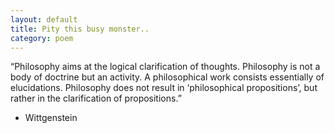 ```yaml
---
layout: default
title: Pity this busy monster..
category: poem
---
```


“Philosophy aims at the logical clarification of thoughts. Philosophy is not a body of doctrine but an activity. A philosophical work consists essentially of elucidations. Philosophy does not result in ‘philosophical propositions’, but rather in the clarification of propositions.”

- Wittgenstein